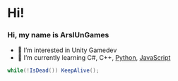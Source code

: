 # Hi!

### Hi, my name is ArslUnGames
- 👀 I’m interested in Unity Gamedev
- 🌱 I’m currently learning C#, C++, [Python](https://csm.ua/ru/lechitsya-li-sindrom-dauna/), [JavaScript](https://encrypted-tbn0.gstatic.com/images?q=tbn:ANd9GcT5RKeFWorCeUVBULL1Mijaw9AtpO957zhzdw&s)
```c#
while(!IsDead()) KeepAlive();
```
